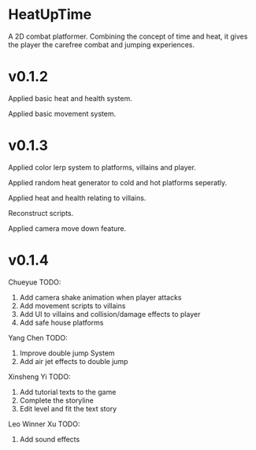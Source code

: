 # HeatUpTime
A 2D combat platformer. Combining the concept of time and heat, it gives the player the carefree combat and jumping experiences.

# v0.1.2
Applied basic heat and health system.

Applied basic movement system.


# v0.1.3
Applied color lerp system to platforms, villains and player.

Applied random heat generator to cold and hot platforms seperatly.

Applied heat and health relating to villains.

Reconstruct scripts.

Applied camera move down feature.

# v0.1.4
Chueyue TODO:
1. Add camera shake animation when player attacks
2. Add movement scripts to villains
3. Add UI to villains and collision/damage effects to player
4. Add safe house platforms

Yang Chen TODO:
1. Improve double jump System
2. Add air jet effects to double jump

Xinsheng Yi TODO:
1. Add tutorial texts to the game
2. Complete the storyline
3. Edit level and fit the text story

Leo Winner Xu TODO:
1. Add sound effects
